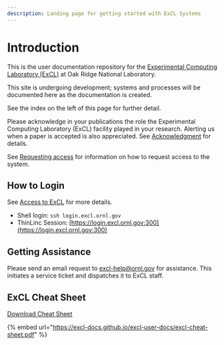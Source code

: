```yaml
---
description: Landing page for getting started with ExCL Systems
---
```

# Introduction

This is the user documentation repository for the [Experimental Computing Laboratory (ExCL)](https://www.excl.ornl.gov) at Oak Ridge National Laboratory.

This site is undergoing development; systems and processes will be documented here as the documentation is created.

See the index on the left of this page for further detail.

Please acknowledge in your publications the role the Experimental Computing Laboratory (ExCL) facility played in your research. Alerting us when a paper is accepted is also appreciated. See [Acknowledgment](acknowledgment.md) for details.

See [Requesting access](excl-support/access-info.md) for information on how to request access to the system.

## How to Login

See [Access to ExCL](excl-support/access.md) for more details.

* Shell login: `ssh login.excl.ornl.gov`
* ThinLinc Session: [https://login.excl.ornl.gov:300](https://login.excl.ornl.gov:300)

## Getting Assistance

Please send an email request to [excl-help@ornl.gov](mailto:excl-help@ornl.gov) for assistance.  This initiates a service ticket and dispatches it to ExCL staff.

## ExCL Cheat Sheet

[Download Cheat Sheet](https://github.com/ExCL-Docs/excl-user-docs/raw/master/cheat-sheets/excl-cheat-sheet.pdf)

{% embed url="https://excl-docs.github.io/excl-user-docs/excl-cheat-sheet.pdf" %}
